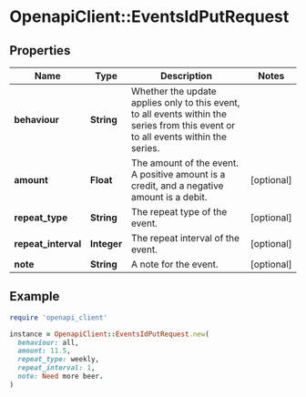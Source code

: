 # OpenapiClient::EventsIdPutRequest

## Properties

| Name | Type | Description | Notes |
| ---- | ---- | ----------- | ----- |
| **behaviour** | **String** | Whether the update applies only to this event, to all events within the series from this event or to all events within the series. |  |
| **amount** | **Float** | The amount of the event. A positive amount is a credit, and a negative amount is a debit. | [optional] |
| **repeat_type** | **String** | The repeat type of the event. | [optional] |
| **repeat_interval** | **Integer** | The repeat interval of the event. | [optional] |
| **note** | **String** | A note for the event. | [optional] |

## Example

```ruby
require 'openapi_client'

instance = OpenapiClient::EventsIdPutRequest.new(
  behaviour: all,
  amount: 11.5,
  repeat_type: weekly,
  repeat_interval: 1,
  note: Need more beer.
)
```

